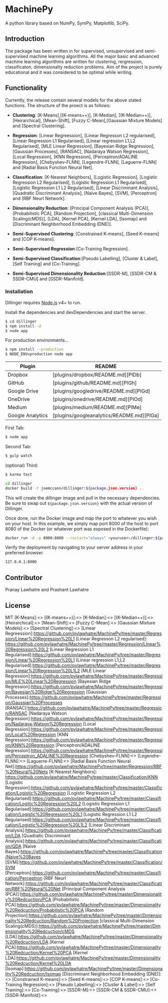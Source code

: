 # MachinePy
A python library based on NumPy, SymPy, Matplotlib, SciPy.

## Introduction
The package has been written in for supervised, unsupervised and semi-supervised machine learning algorithms. All the major basic and advanced machine learning algorithms are written for clustering, rergression, classificaton, dimensionalty reduction problems. Aim of the project is purely educational and it was considered to be optimal while writing.

## Functionality
Currently, the release contain several models for the above stated functions. The structure of the proect is as follows:
* **Clustering**: [K-Means],[(K-means++)], [K-Median], [(K-Median++)], [Heirarchical], [Mean-Shift], [Fuzzy C-Mean],[Gaussian Mixture Models] and [Spectral Clustering]. 
* **Regression**: [Linear Regreession], [Linear Regresson L2 regularised], [Linear Regression L1 Regularised], [Linear regression L1,L2 Regularised], [MLE Linear Regression], [Bayesian Ridge Regression], [Gaussian Processes], [RANSAC], [Nadaraya Watson Regression], [Local Regression], [KNN Regression], [Perceptron/ADALINE Regression], [Chebyshev-FLNN], [Legendre-FLNN], [Laguerre-FLNN] and [Radial Basis Function Neural Net]. 
* **Classification**: [K-Nearest Neighbors], [Logistic Regression], [Logistic Regression L2 Regularised], [Logistic Regression L1 Regularised], [Logistic Regression L1 L2 Regularised], [Linear Discriminant Analysis], [Quadratic Discriminant Analysis], [Naive Bayes], [SVM], [Perceptron] and [RBF Neurl Network].

* **Dimensionality Reduction**: [Principal Component Analysis (PCA)], [Probabilistic PCA], [Random Projection], [classical Multi-Dimension Scaling(cMDS)], [LDA], [Kernel PCA], [Kernel LDA], [Isomap] and [Discriminant Neighborhood Embedding (DNE)].


* **Semi-Supervised Clustering**: [Constrained K-means], [Seed K-means] and [COP K-means].
* **Semi-Supervised Regression**:[Co-Training Regression].
* **Semi-Supervised Classification**:[Pseudo Labelling], [Cluster & Label], [Self Training] and [Co-Training].
* **Semi-Supervised Dimensionality Reduction**:[SSDR-M], [SSDR-CM & SSDR-CMU] and [SSDR-Manifold].

### Installation

Dillinger requires [Node.js](https://nodejs.org/) v4+ to run.

Install the dependencies and devDependencies and start the server.

```sh
$ cd dillinger
$ npm install -d
$ node app
```

For production environments...

```sh
$ npm install --production
$ NODE_ENV=production node app
```

| Plugin | README |
| ------ | ------ |
| Dropbox | [plugins/dropbox/README.md][PlDb] |
| GitHub | [plugins/github/README.md][PlGh] |
| Google Drive | [plugins/googledrive/README.md][PlGd] |
| OneDrive | [plugins/onedrive/README.md][PlOd] |
| Medium | [plugins/medium/README.md][PlMe] |
| Google Analytics | [plugins/googleanalytics/README.md][PlGa] |

First Tab:
```sh
$ node app
```

Second Tab:
```sh
$ gulp watch
```

(optional) Third:
```sh
$ karma test
```
```sh
cd dillinger
docker build -t joemccann/dillinger:${package.json.version} .
```
This will create the dillinger image and pull in the necessary dependencies. Be sure to swap out `${package.json.version}` with the actual version of Dillinger.

Once done, run the Docker image and map the port to whatever you wish on your host. In this example, we simply map port 8000 of the host to port 8080 of the Docker (or whatever port was exposed in the Dockerfile):

```sh
docker run -d -p 8000:8080 --restart="always" <youruser>/dillinger:${package.json.version}
```

Verify the deployment by navigating to your server address in your preferred browser.

```sh
127.0.0.1:8000
```
## Contributor
Pranay Lawhatre and Prashant Lawhatre

License
----

MIT
[K-Means]:<>
[(K-means++)]:<>
[K-Median]:<>
[(K-Median++)]:<>
[Heirarchical]:<>
[Mean-Shift]:<>
[Fuzzy C-Mean]:<>
[Gaussian Mixture Models]:<>
[Spectral Clustering]:<>
[Linear Regreession]:<https://github.com/pvlawhatre/MachinePy/tree/master/Regression/Linear%20Regression%20L1>
[Linear Regresson L2 regularised]: <https://github.com/pvlawhatre/MachinePy/tree/master/Regression/LInear%20Regression%20L2>
[Linear Regression L1 Regularised]:<https://github.com/pvlawhatre/MachinePy/tree/master/Regression/Linear%20Regression%20L1>
[Linear regression L1,L2 Regularised]:<https://github.com/pvlawhatre/MachinePy/tree/master/Regression/Linear%20Regression%20L1L2>
[MLE Linear Regression]:<https://github.com/pvlawhatre/MachinePy/tree/master/Regression/MLE%20Linear%20Regression>
[Bayesian Ridge Regression]:<https://github.com/pvlawhatre/MachinePy/tree/master/Regression/Bayesian%20Ridge%20Regression>
[Gaussian Processes]:<https://github.com/pvlawhatre/MachinePy/tree/master/Regression/Gaussian%20Processes>
[RANSAC]:<https://github.com/pvlawhatre/MachinePy/tree/master/Regression/RANSAC>
[Nadaraya Watson Regression]:<https://github.com/pvlawhatre/MachinePy/tree/master/Regression/Nadaraya-Watson%20Regression>
[Local Regression]:<https://github.com/pvlawhatre/MachinePy/tree/master/Regression/Local%20Regression>
[KNN Regression]:<https://github.com/pvlawhatre/MachinePy/tree/master/Regression/KNN%20Regression>
[Perceptron/ADALINE Regression]:<https://github.com/pvlawhatre/MachinePy/tree/master/Regression/Perceptron_ADALINE%20Regression>
[Chebyshev-FLNN]:<>
[Legendre-FLNN]:<>
[Laguerre-FLNN]:<>
[Radial Basis Function Neural Net]:<https://github.com/pvlawhatre/MachinePy/tree/master/Regression/RBF%20Neural%20Nets>
[K-Nearest Neighbors]: <https://github.com/pvlawhatre/MachinePy/tree/master/Classification/KNN>
[Logistic Regression]:<https://github.com/pvlawhatre/MachinePy/tree/master/Classification/Logistic%20Regression>
[Logistic Regression L2 Regularised]:<https://github.com/pvlawhatre/MachinePy/tree/master/Classification/Logitic%20Regression%20L2>
[Logistic Regression L1 Regularised]:<https://github.com/pvlawhatre/MachinePy/tree/master/Classification/Logistic%20Regression%20L1>
[Logistic Regression L1 L2 Regularised]:<https://github.com/pvlawhatre/MachinePy/tree/master/Classification/Logistic%20Regression%20L1L2>
[Linear Discriminant Analysis]:<https://github.com/pvlawhatre/MachinePy/tree/master/Classification/LDA>
[Quadratic Discriminant Analysis]:<https://github.com/pvlawhatre/MachinePy/tree/master/Classification/QDA>
[Naive Bayes]:<https://github.com/pvlawhatre/MachinePy/tree/master/Classification/Naive%20Bayes>
[SVM]:<https://github.com/pvlawhatre/MachinePy/tree/master/Classification/SVM>
[Perceptron]:<https://github.com/pvlawhatre/MachinePy/tree/master/Classification/Perceptron>
[RBF Neurl Network]:<https://github.com/pvlawhatre/MachinePy/tree/master/Classification/RBF%20Neural%20Net>
[Principal Component Analysis (PCA)]:<https://github.com/pvlawhatre/MachinePy/tree/master/Dimensionality%20Redcuction/PCA>
[Probabilistic PCA]:<https://github.com/pvlawhatre/MachinePy/tree/master/Dimensionality%20Redcuction/Probabilistic%20PCA>
[Random Projection]:<https://github.com/pvlawhatre/MachinePy/tree/master/Dimensionality%20Redcuction/Random%20Projection>
[classical Multi-Dimension Scaling(cMDS)]:<https://github.com/pvlawhatre/MachinePy/tree/master/Dimensionality%20Redcuction/cMDS>
[LDA]:<https://github.com/pvlawhatre/MachinePy/tree/master/Dimensionality%20Redcuction/LDA>
[Kernel PCA]:<https://github.com/pvlawhatre/MachinePy/tree/master/Dimensionality%20Redcuction/Kernel%20PCA>
[Kernel LDA]:<https://github.com/pvlawhatre/MachinePy/tree/master/Dimensionality%20Redcuction/Kernel%20LDA>
[Isomap]:<https://github.com/pvlawhatre/MachinePy/tree/master/Dimensionality%20Redcuction/Isomap>
[Discriminant Neighborhood Embedding (DNE)]:<>
[Constrained K-means]:<>
[Seed K-means]:<>
[COP K-means]:<>
[Co-Training Regression]:<>
[Pseudo Labelling]:<>
[Cluster & Label]:<>
[Self Training]:<>
[Co-Training]:<>
[SSDR-M]:<>
[SSDR-CM & SSDR-CMU]:<>
[SSDR-Manifold]:<>
